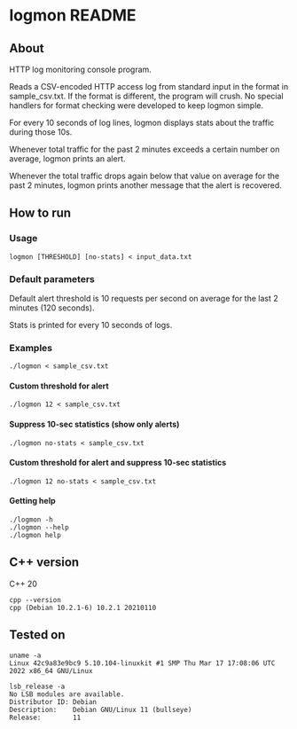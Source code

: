 # logmon README

## About

HTTP log monitoring console program. 

Reads a CSV-encoded HTTP access log from standard input in the format in sample_csv.txt. If the format is different, the program will crush. No special handlers for format checking were developed to keep logmon simple. 

For every 10 seconds of log lines, logmon displays stats about the traffic during those 10s. 

Whenever total traffic for the past 2 minutes exceeds a certain number on average, logmon prints an alert.

Whenever the total traffic drops again below that value on average for the past 2 minutes, logmon prints another message that the alert is recovered.

## How to run
### Usage
```
logmon [THRESHOLD] [no-stats] < input_data.txt
```

### Default parameters 
Default alert threshold is 10 requests per second on average for the last 2 minutes (120 seconds). 

Stats is printed for every 10 seconds of logs. 

### Examples

```
./logmon < sample_csv.txt
```

#### Custom threshold for alert
```
./logmon 12 < sample_csv.txt
```

#### Suppress 10-sec statistics (show only alerts)
```
./logmon no-stats < sample_csv.txt
```

#### Custom threshold for alert and suppress 10-sec statistics
```
./logmon 12 no-stats < sample_csv.txt
```

#### Getting help
```
./logmon -h
./logmon --help
./logmon help
```

## C++ version

C++ 20

```
cpp --version
cpp (Debian 10.2.1-6) 10.2.1 20210110
```

## Tested on

```
uname -a
Linux 42c9a83e9bc9 5.10.104-linuxkit #1 SMP Thu Mar 17 17:08:06 UTC 2022 x86_64 GNU/Linux
```

```
lsb_release -a
No LSB modules are available.
Distributor ID: Debian
Description:    Debian GNU/Linux 11 (bullseye)
Release:        11
```
